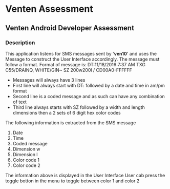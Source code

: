 # Venten Assessment

## Venten Android Developer Assessment

### Description
This application listens for SMS messages sent by '**ven10**' and uses the Message to construct the User Interface accordingly.
The message must follow a format.
Format of message is: DT:11/18/2016:7:37 AM TXG C55/DRAINQ, WHITE/GIN~ SZ 200w200l / CD00A0-FFFFFF
* Messages will always have 3 lines
* First line will always start with DT: followed by a date and time in am/pm format
* Second line is a coded message and as such can have any combination of text
* Third line always starts with SZ followed by a width and length dimensions then a 2 sets of 6 digit hex color codes

The following information is extracted from the SMS message
1. Date
2. Time
3. Coded message
4. Dimension w
5. Dimension l
6. Color code 1
7. Color code 2

The information above is displayed in the User Interface
User cab press the toggle botton in the menu to toggle between color 1 and color 2
